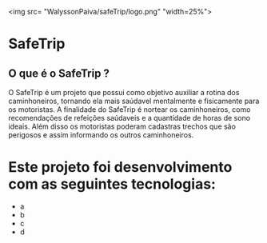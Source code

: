 <img src= "WalyssonPaiva/safeTrip/logo.png" "width=25%">


# SafeTrip

## 	O que é o SafeTrip ?

  O SafeTrip é um projeto que possui como objetivo auxiliar a  rotina dos caminhoneiros, tornando ela mais saúdavel mentalmente e fisicamente para os motoristas.
  A finalidade do SafeTrip é nortear os caminhoneiros, como recomendações de refeições saúdaveis e a quantidade de horas de sono ideais. Além disso os motoristas poderam  cadastras trechos que são perigosos e assim informando os outros caminhoneiros. 
 
# Este projeto foi desenvolvimento com as seguintes tecnologias: 
 
 <ul>
  <li> a 
  <li> b
  <li> c 
  <li> d 
  <ui>
 
 
